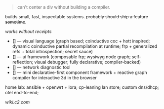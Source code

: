 > can't center a div without building a compiler.

builds small, fast, inspectable systems. ~~probably should ship a feature sometime~~.

_works without receipts_
- **[]** — visual language (graph based; coinductive coc + hott inspired; dynamic coinductive partial recompilation at runtime; frp + generalized refs + total introspection; secret sauce)
- **[]** — ui framework (composable frp; wysiwyg node graph; self-reflection; visual debugger; fully declarative; compiler-backed)
- **[]** — network diagnostic tool
- **[]** — mini declarative-first component framework + reactive graph compiler for interactive 3d in the browser

home lab: ansible + openwrt + lora; cp-leaning lan store; custom dns/dhcp; otel end-to-end;

_wiki.c2.com_
